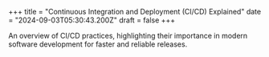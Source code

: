 +++
title = "Continuous Integration and Deployment (CI/CD) Explained"
date = "2024-09-03T05:30:43.200Z"
draft = false
+++

  An overview of CI/CD practices, highlighting their importance in modern software development for faster and reliable releases.
        